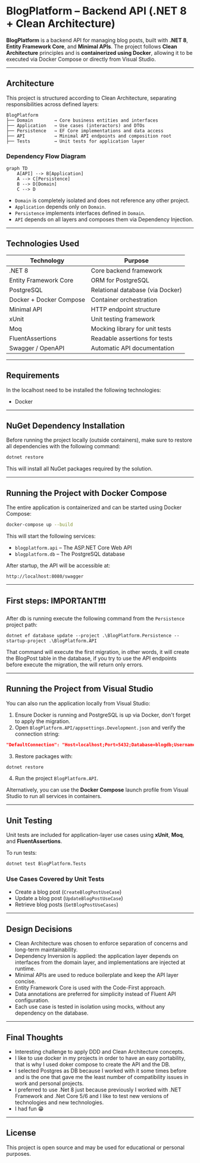 # BlogPlatform – Backend API (.NET 8 + Clean Architecture)

**BlogPlatform** is a backend API for managing blog posts, built with **.NET 8**, **Entity Framework Core**, and **Minimal APIs**. The project follows **Clean Architecture** principles and is **containerized using Docker**, allowing it to be executed via Docker Compose or directly from Visual Studio.

---

## Architecture

This project is structured according to Clean Architecture, separating responsibilities across defined layers:

```
BlogPlatform
├── Domain        → Core business entities and interfaces
├── Application   → Use cases (interactors) and DTOs
├── Persistence   → EF Core implementations and data access
├── API           → Minimal API endpoints and composition root
├── Tests         → Unit tests for application layer
```

### Dependency Flow Diagram

```mermaid
graph TD
    A[API] --> B[Application]
    A --> C[Persistence]
    B --> D[Domain]
    C --> D
```

- `Domain` is completely isolated and does not reference any other project.
- `Application` depends only on `Domain`.
- `Persistence` implements interfaces defined in `Domain`.
- `API` depends on all layers and composes them via Dependency Injection.

---

## Technologies Used

| Technology              | Purpose                                  |
|--------------------------|-------------------------------------------|
| .NET 8                  | Core backend framework                   |
| Entity Framework Core   | ORM for PostgreSQL                       |
| PostgreSQL              | Relational database (via Docker)         |
| Docker + Docker Compose | Container orchestration                  |
| Minimal API             | HTTP endpoint structure                  |
| xUnit                   | Unit testing framework                   |
| Moq                     | Mocking library for unit tests           |
| FluentAssertions        | Readable assertions for tests            |
| Swagger / OpenAPI       | Automatic API documentation              |

---
## Requirements

In the localhost need to be installed the following technologies:
* Docker

---

## NuGet Dependency Installation

Before running the project locally (outside containers), make sure to restore all dependencies with the following command:

```bash
dotnet restore
```

This will install all NuGet packages required by the solution.

---

## Running the Project with Docker Compose

The entire application is containerized and can be started using Docker Compose:

```bash
docker-compose up --build
```

This will start the following services:

- `blogplatform.api` – The ASP.NET Core Web API
- `blogplatform.db` – The PostgreSQL database

After startup, the API will be accessible at:

```
http://localhost:8080/swagger
```

---
## First steps: IMPORTANT❗❗❗
After db is running execute the following command from the `Persistence` project path:
```
dotnet ef database update --project .\BlogPlatform.Persistence --startup-project .\BlogPlatform.API
```

That command will execute the first migration, in other words, it will create the BlogPost table in the database, if you try to use the API endpoints before execute the migration, the will return only errors.

---

## Running the Project from Visual Studio

You can also run the application locally from Visual Studio:

1. Ensure Docker is running and PostgreSQL is up via Docker, don't forget to apply the migration.
2. Open `BlogPlatform.API/appsettings.Development.json` and verify the connection string:

```json
"DefaultConnection": "Host=localhost;Port=5432;Database=blogdb;Username=postgres;Password=postgres"
```

3. Restore packages with:

```bash
dotnet restore
```

4. Run the project `BlogPlatform.API`.

Alternatively, you can use the **Docker Compose** launch profile from Visual Studio to run all services in containers.

---


## Unit Testing

Unit tests are included for application-layer use cases using **xUnit**, **Moq**, and **FluentAssertions**.

To run tests:

```bash
dotnet test BlogPlatform.Tests
```

### Use Cases Covered by Unit Tests

- Create a blog post (`CreateBlogPostUseCase`)
- Update a blog post (`UpdateBlogPostUseCase`)
- Retrieve blog posts (`GetBlogPostUseCases`)

---

## Design Decisions

- Clean Architecture was chosen to enforce separation of concerns and long-term maintainability.
- Dependency Inversion is applied: the application layer depends on interfaces from the domain layer, and implementations are injected at runtime.
- Minimal APIs are used to reduce boilerplate and keep the API layer concise.
- Entity Framework Core is used with the Code-First approach.
- Data annotations are preferred for simplicity instead of Fluent API configuration.
- Each use case is tested in isolation using mocks, without any dependency on the database.

---

## Final Thoughts

- Interesting challenge to apply DDD and Clean Architecture concepts.
- I like to use docker in my projects in order to have an easy portability, that is why I used doker compose to create the API and the DB.
- I selected Postgres as DB because I worked with it some times before and is the one that gave me the least number of compatibility issues in work and personal projects.
- I preferred to use .Net 8 just because previously I worked with .NET Framework and .Net Core 5/6 and I like to test new versions of technologies and new technologies.
- I had fun 😁
---

## License

This project is open source and may be used for educational or personal purposes.
